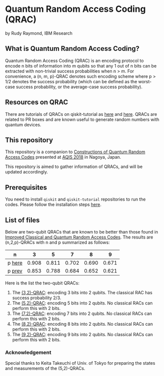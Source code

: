 # Quantum Random Access Coding (QRAC)

by Rudy Raymond, IBM Research

## What is Quantum Random Access Coding?

Quantum Random Access Coding (QRAC) is an encoding protocol to encode n bits of information into m qubits so that any 1 out of n bits can be extracted with non-trivial success probabilities when n > m. For convenience, a (n, m, p)-QRAC denotes such encoding scheme where p > 1/2 denotes the success probability (which can be defined as the worst-case success probability, or the average-case success probability). 

## Resources on QRAC

There are tutorials of QRACs on qiskit-tutorial as [here](https://nbviewer.jupyter.org/github/Qiskit/qiskit-tutorial/blob/master/appendix/more_qis/single-qubit_quantum_random_access_coding.ipynb) and [here](https://nbviewer.jupyter.org/github/Qiskit/qiskit-tutorial/blob/master/appendix/more_qis/two-qubit_state_quantum_random_access_coding.ipynb). QRACs are related to PR boxes and are known useful to generate random numbers with quantum devices. 

## This repository

This repository is a companion to [Constructions of Quantum Random Access Codes](https://www.google.com/url?sa=t&rct=j&q=&esrc=s&source=web&cd=3&cad=rja&uact=8&ved=2ahUKEwj_5dX089fdAhXFxrwKHUKvDZoQFjACegQIBxAC&url=http%3A%2F%2Fwww.ngc.is.ritsumei.ac.jp%2F~ger%2Fstatic%2FAQIS18%2FOnlineBooklet%2F122.pdf&usg=AOvVaw193PvEbagFZsAl7bYhboiI) presented at [AQIS 2018](http://aqis-conf.org/2018/) in Nagoya, Japan. 

This repository is aimed to gather information of QRACs, and will be updated accordingly. 

## Prerequisites

You need to install `qiskit` and `qiskit-tutorial` repositories to run the codes.
Please follow the installation steps [here](https://github.com/QISKit/qiskit-tutorial/blob/master/INSTALL.md).

## List of files

Below are two-qubit QRACs that are known to be better than those found in [Improved Classical and Quantum Random Access Codes](https://arxiv.org/abs/1607.02667). The results are (n,2,p)-QRACs with n and p summarized as follows:

| n | 3 | 5 | 7 | 8 | 9 |
|---|---|---|---|---|---|
|p [here](https://www.google.com/url?sa=t&rct=j&q=&esrc=s&source=web&cd=3&cad=rja&uact=8&ved=2ahUKEwj_5dX089fdAhXFxrwKHUKvDZoQFjACegQIBxAC&url=http%3A%2F%2Fwww.ngc.is.ritsumei.ac.jp%2F~ger%2Fstatic%2FAQIS18%2FOnlineBooklet%2F122.pdf&usg=AOvVaw193PvEbagFZsAl7bYhboiI)|0.908 | 0.811| 0.702| 0.690| 0.671|
|p [prev](https://arxiv.org/abs/1607.02667)|0.853|0.788|0.684|0.652|0.621|


Here is the list the two-qubit QRACs:
1. The [(3,2)-QRAC](32QRAC.ipynb): encoding 3 bits into 2 qubits. The classical RAC has success probability 2/3.
2. The [(5,2)-QRAC](QRAC_for_5_bits_with_2_qubits.ipynb): encoding 5 bits into 2 qubits. No classical RACs can perform this with 2 bits.
3. The [(7,2)-QRAC](QRAC_for_7_bits_with_2_qubits.ipynb): encoding 7 bits into 2 qubits. No classical RACs can perform this with 2 bits.
4. The [(8,2)-QRAC](QRAC_for_8_bits_with_2_qubits.ipynb): encoding 8 bits into 2 qubits. No classical RACs can perform this with 2 bits.
5. The [(9,2)-QRAC](QRAC_for_9_bits_with_2_qubits.ipynb): encoding 9 bits into 2 qubits. No classical RACs can perform this with 2 bits.

### Acknowledgement

Special thanks to Keita Takeuchi of Univ. of Tokyo for preparing the states and measurements of the (5,2)-QRACs.
